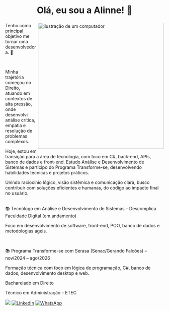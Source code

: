 

###

<h1 align="center">  Olá, eu sou a Alinne! 👋</h1>

###

<img src="https://raw.githubusercontent.com/MicaelliMedeiros/micaellimedeiros/master/image/computer-illustration.png" alt="ilustração de um computador" min-width="400px" max-width="400px" width="400px" align="right">

<p align="left"> 

Tenho como principal objetivo me tornar uma desenvolvedora. 🚀 

 <br>
</p>

<p align="left"> 
Minha trajetória começou no Direito, atuando em contextos de alta pressão, onde desenvolvi análise crítica, empatia e resolução de problemas complexos.

Hoje, estou em transição para a área de tecnologia, com foco em C#, back-end, APIs, banco de dados e front-end. Estudo Análise e Desenvolvimento de Sistemas e participo do Programa Transforme-se, desenvolvendo habilidades técnicas e projetos práticos.

Unindo raciocínio lógico, visão sistêmica e comunicação clara, busco contribuir com soluções eficientes e humanas, do código ao impacto final no usuário.
</p>
 
<p align="left">
    <br>
📚  Tecnólogo em Análise e Desenvolvimento de Sistemas – Descomplica Faculdade Digital (em andamento)

Foco em desenvolvimento de software, front-end, POO, banco de dados e metodologias ágeis.

 <br>
 
📚  Programa Transforme-se com Serasa (Senac/Gerando Falcões) – nov/2024 – ago/2026

Formação técnica com foco em lógica de programação, C#, banco de dados, desenvolvimento desktop e web.


Bacharelado em Direito 

Técnico em Administração – ETEC 
</p>

<p align="left">
  <a href="https://outlook.live.com/mail/0/a-linnejs@hotmail.com/" title="E-mail">
  <img src="https://img.shields.io/badge/-Email-000?style=for-the-badge&logo=microsoft-outlook&logoColor=007BFF)](mailto:SEUEMAIL) alt="Outlook/></a>
  <a href="https://www.linkedin.com/in/alinnecostas/" title="LinkedIn">
  <img src="https://img.shields.io/badge/-Linkedin-0e76a8?style=flat-square&logo=Linkedin&logoColor=white&link=LINK-DO-SEU-LINKEDIN" alt="LinkedIn"/></a>
  <a href="https://wa.me/5511991621048" title="WhatsApp">
  <img src="https://img.shields.io/badge/-WhatsApp-25d366?style=flat-square&labelColor=25d366&logo=whatsapp&logoColor=white&link=API-DO-SEU-WHATSAPP" alt="WhatsApp"/></a>
</p>

 
